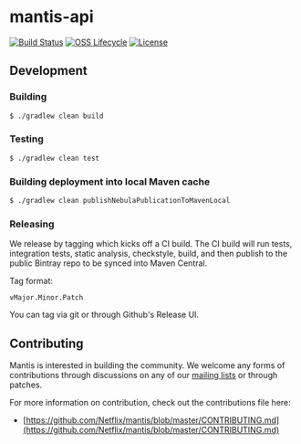 # mantis-api

[![Build Status](https://img.shields.io/travis/com/Netflix/mantis-api.svg)](https://travis-ci.com/Netflix/mantis-api)
[![OSS Lifecycle](https://img.shields.io/osslifecycle/Netflix/mantis-api.svg)](https://github.com/Netflix/mantis-api)
[![License](https://img.shields.io/github/license/Netflix/mantis-api.svg)](https://www.apache.org/licenses/LICENSE-2.0)

## Development

### Building

```sh
$ ./gradlew clean build
```

### Testing

```sh
$ ./gradlew clean test
```

### Building deployment into local Maven cache

```sh
$ ./gradlew clean publishNebulaPublicationToMavenLocal
```

### Releasing

We release by tagging which kicks off a CI build. The CI build will run tests, integration tests,
static analysis, checkstyle, build, and then publish to the public Bintray repo to be synced into Maven Central.

Tag format:

```
vMajor.Minor.Patch
```

You can tag via git or through Github's Release UI.

## Contributing

Mantis is interested in building the community. We welcome any forms of contributions through discussions on any
of our [mailing lists](https://netflix.github.io/mantis/community/#mailing-lists) or through patches.

For more information on contribution, check out the contributions file here:

- [https://github.com/Netflix/mantis/blob/master/CONTRIBUTING.md](https://github.com/Netflix/mantis/blob/master/CONTRIBUTING.md)
